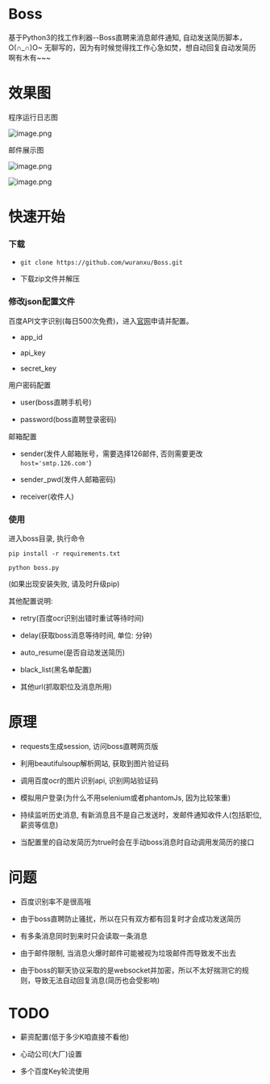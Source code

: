 # Boss
基于Python3的找工作利器--Boss直聘来消息邮件通知, 自动发送简历脚本，O(∩_∩)O~
无聊写的，因为有时候觉得找工作心急如焚，想自动回复自动发简历啊有木有~~~

# 效果图

程序运行日志图

![image.png](https://upload-images.jianshu.io/upload_images/6053915-8db6bc90ceb88015.png?imageMogr2/auto-orient/strip%7CimageView2/2/w/1240)

邮件展示图

![image.png](https://upload-images.jianshu.io/upload_images/6053915-2ff7b38430f459bd.png?imageMogr2/auto-orient/strip%7CimageView2/2/w/1240)

![image.png](https://upload-images.jianshu.io/upload_images/6053915-6aac0f3ca850444f.png?imageMogr2/auto-orient/strip%7CimageView2/2/w/1240)

# 快速开始

### 下载
- ```git clone https://github.com/wuranxu/Boss.git```

- 下载zip文件并解压

### 修改json配置文件

百度API文字识别(每日500次免费)，进入[官网](http://ai.baidu.com/tech/ocr/general)申请并配置。

- app_id

- api_key

- secret_key

用户密码配置

- user(boss直聘手机号)

- password(boss直聘登录密码)

邮箱配置

- sender(发件人邮箱账号，需要选择126邮件, 否则需要更改```host='smtp.126.com'```)

- sender_pwd(发件人邮箱密码)

- receiver(收件人)

### 使用

进入boss目录, 执行命令


```
pip install -r requirements.txt

python boss.py

```

(如果出现安装失败, 请及时升级pip)

其他配置说明:

- retry(百度ocr识别出错时重试等待时间)

- delay(获取boss消息等待时间, 单位: 分钟)

- auto_resume(是否自动发送简历)

- black_list(黑名单配置)

- 其他url(抓取职位及消息所用)

# 原理

- requests生成session, 访问boss直聘网页版

- 利用beautifulsoup解析网站, 获取到图片验证码

- 调用百度ocr的图片识别api, 识别网站验证码

- 模拟用户登录(为什么不用selenium或者phantomJs, 因为比较笨重)

- 持续监听历史消息, 有新消息且不是自己发送时，发邮件通知收件人(包括职位, 薪资等信息)

- 当配置里的自动发简历为true时会在手动boss消息时自动调用发简历的接口

# 问题

- 百度识别率不是很高哦

- 由于boss直聘防止骚扰，所以在只有双方都有回复时才会成功发送简历

- 有多条消息同时到来时只会读取一条消息

- 由于邮件限制, 当消息火爆时邮件可能被视为垃圾邮件而导致发不出去

- 由于boss的聊天协议采取的是websocket并加密，所以不太好揣测它的规则，导致无法自动回复消息(简历也会受影响)


# TODO

- 薪资配置(低于多少K咱直接不看他)

- 心动公司(大厂)设置

- 多个百度Key轮流使用

